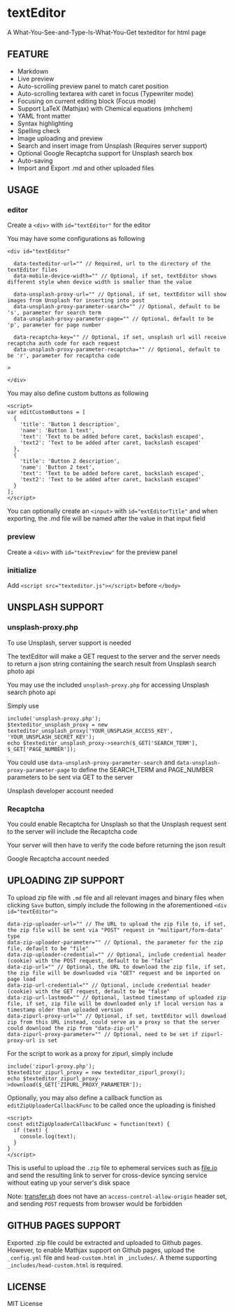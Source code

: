 # textEditor

A What-You-See-and-Type-Is-What-You-Get texteditor for html page

## FEATURE

- Markdown
- Live preview
- Auto-scrolling preview panel to match caret position
- Auto-scrolling textarea with caret in focus (Typewriter mode)
- Focusing on current editing block (Focus mode)
- Support LaTeX (Mathjax) with Chemical equations (mhchem)
- YAML front matter
- Syntax highlighting
- Spelling check
- Image uploading and preview
- Search and insert image from Unsplash (Requires server support)
- Optional Google Recaptcha support for Unsplash search box
- Auto-saving
- Import and Export .md and other uploaded files

## USAGE

### editor

Create a `<div>` with `id="textEditor"` for the editor

You may have some configurations as following

```
<div id="textEditor"

  data-texteditor-url="" // Required, url to the directory of the textEditor files
  data-mobile-device-width="" // Optional, if set, textEditor shows different style when device width is smaller than the value

  data-unsplash-proxy-url="" // Optional, if set, textEditor will show images from Unsplash for inserting into post
  data-unsplash-proxy-parameter-search="" // Optional, default to be 's', parameter for search term
  data-unsplash-proxy-parameter-page="" // Optional, default to be 'p', parameter for page number

  data-recaptcha-key="" // Optional, if set, unsplash url will receive recaptcha auth code for each request
  data-unsplash-proxy-parameter-recaptcha="" // Optional, default to be 'r', parameter for recaptcha code

>

</div>
```

You may also define custom buttons as following

```
<script>
var editCustomButtons = [
  {
    'title': 'Button 1 description',
    'name': 'Button 1 text',
    'text': 'Text to be added before caret, backslash escaped',
    'text2': 'Text to be added after caret, backslash escaped'
  },
  {
    'title': 'Button 2 description',
    'name': 'Button 2 text',
    'text': 'Text to be added before caret, backslash escaped',
    'text2': 'Text to be added after caret, backslash escaped'
  }
];
</script>
```

You can optionally create an `<input>` with `id="extEditorTitle"` and when exporting, the .md file will be named after the value in that input field

### preview

Create a `<div>` with `id="textPreview"` for the preview panel

### initialize

Add `<script src="texteditor.js"></script>` before `</body>`

## UNSPLASH SUPPORT

### unsplash-proxy.php

To use Unsplash, server support is needed

The textEditor will make a GET request to the server and the server needs to return a json string containing the search result from Unsplash search photo api

You may use the included `unsplash-proxy.php` for accessing Unsplash search photo api

Simply use
```
include('unsplash-proxy.php');
$texteditor_unsplash_proxy = new texteditor_unsplash_proxy('YOUR_UNSPLASH_ACCESS_KEY', 'YOUR_UNSPLASH_SECRET_KEY');
echo $texteditor_unsplash_proxy->search($_GET['SEARCH_TERM'], $_GET['PAGE_NUMBER']);
```

You could use `data-unsplash-proxy-parameter-search` and `data-unsplash-proxy-parameter-page` to define the SEARCH_TERM and PAGE_NUMBER parameters to be sent via GET to the server

Unsplash developer account needed

### Recaptcha

You could enable Recaptcha for Unsplash so that the Unsplash request sent to the server will include the Recaptcha code

Your server will then have to verify the code before returning the json result

Google Recaptcha account needed

## UPLOADING ZIP SUPPORT

To upload zip file with `.md` file and all relevant images and binary files when clicking `Save` button, simply include the following in the aforementioned `<div id="textEditor">`
```
data-zip-uploader-url="" // The URL to upload the zip file to, if set, the zip file will be sent via "POST" request in "multipart/form-data" type
data-zip-uploader-parameter="" // Optional, the parameter for the zip file, default to be "file"
data-zip-uploader-credential="" // Optional, include credential header (cookie) with the POST request, default to be "false"
data-zip-url="" // Optional, the URL to download the zip file, if set, the zip file will be downloaded via "GET" request and be imported on page load
data-zip-url-credential="" // Optional, include credential header (cookie) with the GET request, default to be "false"
data-zip-url-lastmod="" // Optional, lastmod timestamp of uploaded zip file, if set, zip file will be downloaded only if local version has a timestamp older than uploaded version
data-zipurl-proxy-url="" // Optional, if set, textEditor will download zip from this URL instead, could serve as a proxy so that the server could download the zip from "data-zip-url"
data-zipurl-proxy-parameter="" // Optional, need to be set if zipurl-proxy-url is set
```

For the script to work as a proxy for zipurl, simply include
```
include('zipurl-proxy.php');
$texteditor_zipurl_proxy = new texteditor_zipurl_proxy();
echo $texteditor_zipurl_proxy->download($_GET['ZIPURL_PROXY_PARAMETER']);
```

Optionally, you may also define a callback function as `editZipUploaderCallbackFunc` to be called once the uploading is finished

```
<script>
const editZipUploaderCallbackFunc = function(text) {
  if (text) {
    console.log(text);
  }
}
</script>
```

This is useful to upload the `.zip` file to ephemeral services such as [file.io](https://file.io) and send the resulting link to server for cross-device syncing service without eating up your server's disk space

Note: [transfer.sh](https://transfer.sh) does not have an `access-control-allow-origin` header set, and sending `POST` requests from browser would be forbidden

## GITHUB PAGES SUPPORT

Exported .zip file could be extracted and uploaded to Github pages. However, to enable Mathjax support on Github pages, upload the `_config.yml` file and `head-custom.html` in `_includes/`. A theme supporting `_includes/head-custom.html` is required.

## LICENSE

MIT License

